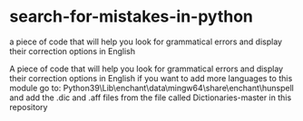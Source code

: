 # search-for-mistakes-in-python
a piece of code that will help you look for grammatical errors and display their correction options in English


A piece of code that will help you look for grammatical errors and display their correction options in English
if you want to add more languages ​​to this module go to: Python39\Lib\enchant\data\mingw64\share\enchant\hunspell and add the .dic and .aff files from the file called Dictionaries-master in this repository

